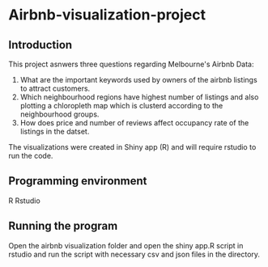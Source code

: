 # Airbnb-visualization-project

## Introduction
This project asnwers three questions regarding Melbourne's Airbnb Data:
1. What are the important keywords used by owners of the airbnb listings to attract customers.
2. Which neighbourhood regions have highest number of listings and also plotting a chloropleth map which is clusterd according to the neighbourhood groups.
3. How does price and number of reviews affect occupancy rate of the listings in the datset.

The visualizations were created in Shiny app (R) and will require rstudio to run the code.

## Programming environment
R 
Rstudio

## Running the program
Open the airbnb visualization folder and open the shiny app.R script in rstudio and run the script with necessary csv and json files in the directory.


